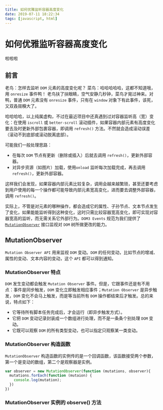 ```yaml
---
title: 如何优雅监听容器高度变化
date: 2019-07-11 18:22:34
tags: [javascript, html]
---
```


# 如何优雅监听容器高度变化

啦啦啦

## 前言

老鸟：怎样去监听 `DOM` 元素的高度变化呢？
菜鸟：哈哈哈哈哈，这都不知道哦，用 `onresize` 事件鸭！
老鸟扶了扶眼睛，空气安静几秒钟，菜鸟才晃过神来。对鸭，普通 `DOM` 元素没有 `onresize` 事件，只有在 `window` 对象下有此事件，该死，又双叒叕糗大了。

哈哈哈哈，以上纯属虚构，不过在最近项目中还真遇到过对容器监听高（宽）变化：在使用 `iscroll` 或 `better-scroll` 滚动插件，如果容器内部元素有高度变化要去及时更新外部包裹容器，即调用 `refresh()` 方法。不然就会造成滚动误差（滚动不到底部或滚动脱离底部）。

可能我们一般处理思路：

- 在每次 `DOM` 节点有更新（删除或插入）后就去调用 `refresh()`，更新外部容器。
- 对异步资源（如图片）加载，使用`onload` 监听每次加载完成，再去调用 `refresh()`，更新外部容器。

这样我们会发现，如果容器内部元素比较复杂，调用会越来越繁琐，甚至还要考虑到用户使用的每一个操作都可能导致内部元素宽高变化，进而要去调整外部容器，调用 `refresh()`。

实际上，不管是对元素的哪种操作，都会造成它的属性、子孙节点、文本节点发生了变化，如果能能监听得到这种变化，这时只需比较容器宽高变化，即可实现对容器宽高的监听，而无需关系它外部行为。`DOM3 Events` 规范为我们提供了 [`MutationObserver`](https://developer.mozilla.org/zh-CN/docs/Web/API/MutationObserver) 接口监视对 `DOM` 树所做更改的能力。

## MutationObserver

`Mutation Observer API` 用来监视 `DOM` 变动。`DOM` 的任何变动，比如节点的增减、属性的变动、文本内容的变动，这个 `API` 都可以得到通知。

### MutationObserver 特点

`DOM` 发生变动都会触发 `Mutation Observer` 事件。但是，它跟事件还是有不用点：事件是同步触发，`DOM` 变化立即触发相应事件；`Mutation Observer` 是异步触发，`DOM` 变化不会马上触发，而是等当前所有 `DOM` 操作都结束后才触发。总的来说，特点如下：

- 它等待所有脚本任务完成后，才会运行（即异步触发方式）。
- 它把 `DOM` 变动记录封装成一个数组进行处理，而不是一条条个别处理 `DOM` 变动。
- 它既可以观察 `DOM` 的所有类型变动，也可以指定只观察某一类变动。

### MutationObserver 构造函数

`MutationObserver` 构造函数的实例传的是一个回调函数，该函数接受两个参数，第一个是变动的数组，第二个是观察器是实例。

```js
var observer = new MutationObserver(function (mutations, observer){
  mutations.forEach(function (mutaion) {
    console.log(mutation);
  })
})
```

### MutationObserver 实例的 observe() 方法
